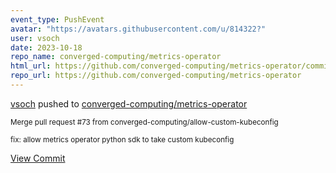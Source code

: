 ```yaml
---
event_type: PushEvent
avatar: "https://avatars.githubusercontent.com/u/814322?"
user: vsoch
date: 2023-10-18
repo_name: converged-computing/metrics-operator
html_url: https://github.com/converged-computing/metrics-operator/commit/960fcc48248c3a9b26844194e5b11b5c1e16b76a
repo_url: https://github.com/converged-computing/metrics-operator
---
```


<a href='https://github.com/vsoch' target='_blank'>vsoch</a> pushed to <a href='https://github.com/converged-computing/metrics-operator' target='_blank'>converged-computing/metrics-operator</a>

<small>Merge pull request #73 from converged-computing/allow-custom-kubeconfig

fix: allow metrics operator python sdk to take custom kubeconfig</small>

<a href='https://github.com/converged-computing/metrics-operator/commit/960fcc48248c3a9b26844194e5b11b5c1e16b76a' target='_blank'>View Commit</a>